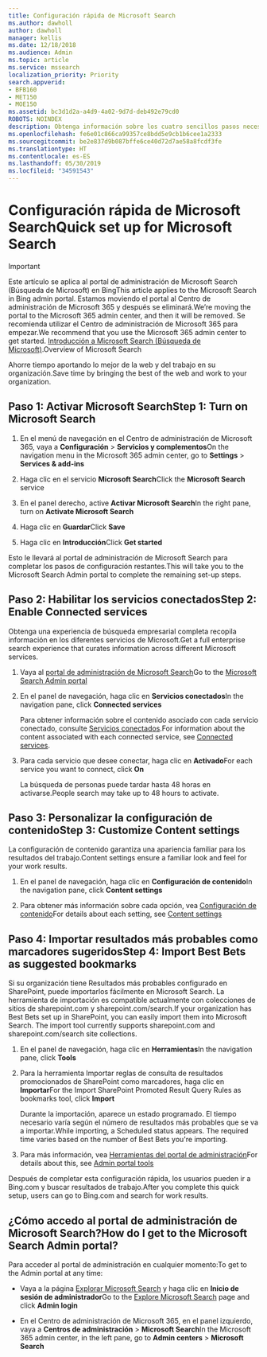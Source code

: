 ```yaml
---
title: Configuración rápida de Microsoft Search
ms.author: dawholl
author: dawholl
manager: kellis
ms.date: 12/18/2018
ms.audience: Admin
ms.topic: article
ms.service: mssearch
localization_priority: Priority
search.appverid:
- BFB160
- MET150
- MOE150
ms.assetid: bc3d1d2a-a4d9-4a02-9d7d-deb492e79cd0
ROBOTS: NOINDEX
description: Obtenga información sobre los cuatro sencillos pasos necesarios para habilitar y usar Microsoft Search.
ms.openlocfilehash: fe6e01c866ca99357ce8bdd5e9cb1b6cee1a2333
ms.sourcegitcommit: be2e837d9b087bffe6ce40d72d7ae58a8fcdf3fe
ms.translationtype: HT
ms.contentlocale: es-ES
ms.lasthandoff: 05/30/2019
ms.locfileid: "34591543"
---
```

# <a name="quick-set-up-for-microsoft-search"></a><span data-ttu-id="e7eb3-103">Configuración rápida de Microsoft Search</span><span class="sxs-lookup"><span data-stu-id="e7eb3-103">Quick set up for Microsoft Search</span></span>

> [!IMPORTANT]
> <span data-ttu-id="e7eb3-104">Este artículo se aplica al portal de administración de Microsoft Search (Búsqueda de Microsoft) en Bing</span><span class="sxs-lookup"><span data-stu-id="e7eb3-104">This article applies to the Microsoft Search in Bing admin portal.</span></span> <span data-ttu-id="e7eb3-105">Estamos moviendo el portal al Centro de administración de Microsoft 365 y después se eliminará.</span><span class="sxs-lookup"><span data-stu-id="e7eb3-105">We’re moving the portal to the Microsoft 365 admin center, and then it will be removed.</span></span> <span data-ttu-id="e7eb3-106">Se recomienda utilizar el Centro de administración de Microsoft 365 para empezar.</span><span class="sxs-lookup"><span data-stu-id="e7eb3-106">We recommend that you use the Microsoft 365 admin center to get started.</span></span> <span data-ttu-id="e7eb3-107">[Introducción a Microsoft Search (Búsqueda de Microsoft)](overview-microsoft-search.md).</span><span class="sxs-lookup"><span data-stu-id="e7eb3-107">Overview of Microsoft Search</span></span>
    
<span data-ttu-id="e7eb3-108">Ahorre tiempo aportando lo mejor de la web y del trabajo en su organización.</span><span class="sxs-lookup"><span data-stu-id="e7eb3-108">Save time by bringing the best of the web and work to your organization.</span></span>
  
## <a name="step-1-turn-on-microsoft-search"></a><span data-ttu-id="e7eb3-109">Paso 1: Activar Microsoft Search</span><span class="sxs-lookup"><span data-stu-id="e7eb3-109">Step 1: Turn on Microsoft Search</span></span>

1. <span data-ttu-id="e7eb3-110">En el menú de navegación en el Centro de administración de Microsoft 365, vaya a **Configuración** \> **Servicios y complementos**</span><span class="sxs-lookup"><span data-stu-id="e7eb3-110">On the navigation menu in the Microsoft 365 admin center, go to **Settings** \> **Services &amp; add-ins**</span></span>
    
2. <span data-ttu-id="e7eb3-111">Haga clic en el servicio **Microsoft Search**</span><span class="sxs-lookup"><span data-stu-id="e7eb3-111">Click the **Microsoft Search** service</span></span> 
    
3. <span data-ttu-id="e7eb3-112">En el panel derecho, active **Activar Microsoft Search**</span><span class="sxs-lookup"><span data-stu-id="e7eb3-112">In the right pane, turn on **Activate Microsoft Search**</span></span>
    
4. <span data-ttu-id="e7eb3-113">Haga clic en **Guardar**</span><span class="sxs-lookup"><span data-stu-id="e7eb3-113">Click **Save**</span></span>
    
5. <span data-ttu-id="e7eb3-114">Haga clic en **Introducción**</span><span class="sxs-lookup"><span data-stu-id="e7eb3-114">Click **Get started**</span></span>
  
<span data-ttu-id="e7eb3-115">Esto le llevará al portal de administración de Microsoft Search para completar los pasos de configuración restantes.</span><span class="sxs-lookup"><span data-stu-id="e7eb3-115">This will take you to the Microsoft Search Admin portal to complete the remaining set-up steps.</span></span>
    
## <a name="step-2-enable-connected-services"></a><span data-ttu-id="e7eb3-116">Paso 2: Habilitar los servicios conectados</span><span class="sxs-lookup"><span data-stu-id="e7eb3-116">Step 2: Enable Connected services</span></span>

<span data-ttu-id="e7eb3-117">Obtenga una experiencia de búsqueda empresarial completa recopila información en los diferentes servicios de Microsoft.</span><span class="sxs-lookup"><span data-stu-id="e7eb3-117">Get a full enterprise search experience that curates information across different Microsoft services.</span></span>
  
1. <span data-ttu-id="e7eb3-118">Vaya al [portal de administración de Microsoft Search](https://www.bingforbusiness.com/admin)</span><span class="sxs-lookup"><span data-stu-id="e7eb3-118">Go to the [Microsoft Search Admin portal](https://www.bingforbusiness.com/admin)</span></span>
    
2. <span data-ttu-id="e7eb3-119">En el panel de navegación, haga clic en **Servicios conectados**</span><span class="sxs-lookup"><span data-stu-id="e7eb3-119">In the navigation pane, click **Connected services**</span></span>
    
    <span data-ttu-id="e7eb3-120">Para obtener información sobre el contenido asociado con cada servicio conectado, consulte [Servicios conectados](connected-services.md).</span><span class="sxs-lookup"><span data-stu-id="e7eb3-120">For information about the content associated with each connected service, see [Connected services](connected-services.md).</span></span>
    
3. <span data-ttu-id="e7eb3-121">Para cada servicio que desee conectar, haga clic en **Activado**</span><span class="sxs-lookup"><span data-stu-id="e7eb3-121">For each service you want to connect, click **On**</span></span>
    
    <span data-ttu-id="e7eb3-122">La búsqueda de personas puede tardar hasta 48 horas en activarse.</span><span class="sxs-lookup"><span data-stu-id="e7eb3-122">People search may take up to 48 hours to activate.</span></span>
    
## <a name="step-3-customize-content-settings"></a><span data-ttu-id="e7eb3-123">Paso 3: Personalizar la configuración de contenido</span><span class="sxs-lookup"><span data-stu-id="e7eb3-123">Step 3: Customize Content settings</span></span>

<span data-ttu-id="e7eb3-124">La configuración de contenido garantiza una apariencia familiar para los resultados del trabajo.</span><span class="sxs-lookup"><span data-stu-id="e7eb3-124">Content settings ensure a familiar look and feel for your work results.</span></span> 
  
1. <span data-ttu-id="e7eb3-125">En el panel de navegación, haga clic en **Configuración de contenido**</span><span class="sxs-lookup"><span data-stu-id="e7eb3-125">In the navigation pane, click **Content settings**</span></span>
    
2. <span data-ttu-id="e7eb3-126">Para obtener más información sobre cada opción, vea [Configuración de contenido](content-settings.md)</span><span class="sxs-lookup"><span data-stu-id="e7eb3-126">For details about each setting, see [Content settings](content-settings.md)</span></span>
    
## <a name="step-4-import-best-bets-as-suggested-bookmarks"></a><span data-ttu-id="e7eb3-127">Paso 4: Importar resultados más probables como marcadores sugeridos</span><span class="sxs-lookup"><span data-stu-id="e7eb3-127">Step 4: Import Best Bets as suggested bookmarks</span></span>

<span data-ttu-id="e7eb3-p102">Si su organización tiene Resultados más probables configurado en SharePoint, puede importarlos fácilmente en Microsoft Search. La herramienta de importación es compatible actualmente con colecciones de sitios de sharepoint.com y sharepoint.com/search.</span><span class="sxs-lookup"><span data-stu-id="e7eb3-p102">If your organization has Best Bets set up in SharePoint, you can easily import them into Microsoft Search. The import tool currently supports sharepoint.com and sharepoint.com/search site collections.</span></span> 
  
1. <span data-ttu-id="e7eb3-130">En el panel de navegación, haga clic en **Herramientas**</span><span class="sxs-lookup"><span data-stu-id="e7eb3-130">In the navigation pane, click **Tools**</span></span>
    
2. <span data-ttu-id="e7eb3-131">Para la herramienta Importar reglas de consulta de resultados promocionados de SharePoint como marcadores, haga clic en **Importar**</span><span class="sxs-lookup"><span data-stu-id="e7eb3-131">For the Import SharePoint Promoted Result Query Rules as bookmarks tool, click **Import**</span></span>
    
    <span data-ttu-id="e7eb3-p103">Durante la importación, aparece un estado programado. El tiempo necesario varía según el número de resultados más probables que se va a importar.</span><span class="sxs-lookup"><span data-stu-id="e7eb3-p103">While importing, a Scheduled status appears. The required time varies based on the number of Best Bets you're importing.</span></span>
    
3. <span data-ttu-id="e7eb3-134">Para más información, vea [Herramientas del portal de administración](admin-portal-tools.md)</span><span class="sxs-lookup"><span data-stu-id="e7eb3-134">For details about this, see [Admin portal tools](admin-portal-tools.md)</span></span>
    
<span data-ttu-id="e7eb3-135">Después de completar esta configuración rápida, los usuarios pueden ir a Bing.com y buscar resultados de trabajo.</span><span class="sxs-lookup"><span data-stu-id="e7eb3-135">After you complete this quick setup, users can go to Bing.com and search for work results.</span></span> 
  
## <a name="how-do-i-get-to-the-microsoft-search-admin-portal"></a><span data-ttu-id="e7eb3-136">¿Cómo accedo al portal de administración de Microsoft Search?</span><span class="sxs-lookup"><span data-stu-id="e7eb3-136">How do I get to the Microsoft Search Admin portal?</span></span>

<span data-ttu-id="e7eb3-137">Para acceder al portal de administración en cualquier momento:</span><span class="sxs-lookup"><span data-stu-id="e7eb3-137">To get to the Admin portal at any time:</span></span>
  
- <span data-ttu-id="e7eb3-138">Vaya a la página [Explorar Microsoft Search](https://www.bing.com/business/explore) y haga clic en **Inicio de sesión de administrador**</span><span class="sxs-lookup"><span data-stu-id="e7eb3-138">Go to the [Explore Microsoft Search](https://www.bing.com/business/explore) page and click **Admin login**</span></span>
    
- <span data-ttu-id="e7eb3-139">En el Centro de administración de Microsoft 365, en el panel izquierdo, vaya a **Centros de administración** \> **Microsoft Search**</span><span class="sxs-lookup"><span data-stu-id="e7eb3-139">In the Microsoft 365 admin center, in the left pane, go to **Admin centers** \> **Microsoft Search**</span></span>

  

